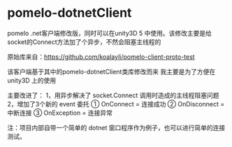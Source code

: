 # pomelo-dotnetClient
pomelo .net客户端修改版，同时可以在unity3D 5 中使用。该修改主要是给socket的Connect方法加了个异步，不然会阻塞主线程的

原始库来自：https://github.com/koalaylj/pomelo-client-proto-test

该客户端基于其中的pomelo-dotnetClient类库修改而来
我主要是为了方便在 unity3D 上的使用

主要改进了：
1，用异步解决了 socket.Connect 调用时造成的主线程阻塞问题
2，增加了3个新的 event 委托
①	OnConnect =  连接成功
②	OnDisconnect =  中断连接
③	OnException =  连接异常

注：项目内部自带一个简单的 dotnet 窗口程序作为例子，也可以进行简单的连接测试。
